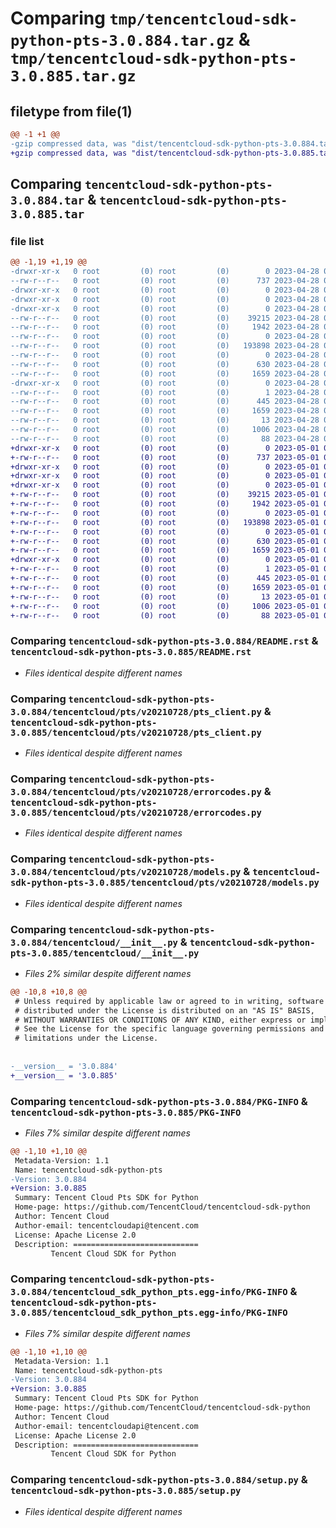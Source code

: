 # Comparing `tmp/tencentcloud-sdk-python-pts-3.0.884.tar.gz` & `tmp/tencentcloud-sdk-python-pts-3.0.885.tar.gz`

## filetype from file(1)

```diff
@@ -1 +1 @@
-gzip compressed data, was "dist/tencentcloud-sdk-python-pts-3.0.884.tar", last modified: Fri Apr 28 02:36:09 2023, max compression
+gzip compressed data, was "dist/tencentcloud-sdk-python-pts-3.0.885.tar", last modified: Mon May  1 00:47:16 2023, max compression
```

## Comparing `tencentcloud-sdk-python-pts-3.0.884.tar` & `tencentcloud-sdk-python-pts-3.0.885.tar`

### file list

```diff
@@ -1,19 +1,19 @@
-drwxr-xr-x   0 root         (0) root         (0)        0 2023-04-28 02:36:09.000000 tencentcloud-sdk-python-pts-3.0.884/
--rw-r--r--   0 root         (0) root         (0)      737 2023-04-28 02:36:09.000000 tencentcloud-sdk-python-pts-3.0.884/README.rst
-drwxr-xr-x   0 root         (0) root         (0)        0 2023-04-28 02:36:09.000000 tencentcloud-sdk-python-pts-3.0.884/tencentcloud/
-drwxr-xr-x   0 root         (0) root         (0)        0 2023-04-28 02:36:09.000000 tencentcloud-sdk-python-pts-3.0.884/tencentcloud/pts/
-drwxr-xr-x   0 root         (0) root         (0)        0 2023-04-28 02:36:09.000000 tencentcloud-sdk-python-pts-3.0.884/tencentcloud/pts/v20210728/
--rw-r--r--   0 root         (0) root         (0)    39215 2023-04-28 02:36:09.000000 tencentcloud-sdk-python-pts-3.0.884/tencentcloud/pts/v20210728/pts_client.py
--rw-r--r--   0 root         (0) root         (0)     1942 2023-04-28 02:36:09.000000 tencentcloud-sdk-python-pts-3.0.884/tencentcloud/pts/v20210728/errorcodes.py
--rw-r--r--   0 root         (0) root         (0)        0 2023-04-28 02:36:09.000000 tencentcloud-sdk-python-pts-3.0.884/tencentcloud/pts/v20210728/__init__.py
--rw-r--r--   0 root         (0) root         (0)   193898 2023-04-28 02:36:09.000000 tencentcloud-sdk-python-pts-3.0.884/tencentcloud/pts/v20210728/models.py
--rw-r--r--   0 root         (0) root         (0)        0 2023-04-28 02:36:09.000000 tencentcloud-sdk-python-pts-3.0.884/tencentcloud/pts/__init__.py
--rw-r--r--   0 root         (0) root         (0)      630 2023-04-28 02:36:09.000000 tencentcloud-sdk-python-pts-3.0.884/tencentcloud/__init__.py
--rw-r--r--   0 root         (0) root         (0)     1659 2023-04-28 02:36:09.000000 tencentcloud-sdk-python-pts-3.0.884/PKG-INFO
-drwxr-xr-x   0 root         (0) root         (0)        0 2023-04-28 02:36:09.000000 tencentcloud-sdk-python-pts-3.0.884/tencentcloud_sdk_python_pts.egg-info/
--rw-r--r--   0 root         (0) root         (0)        1 2023-04-28 02:36:09.000000 tencentcloud-sdk-python-pts-3.0.884/tencentcloud_sdk_python_pts.egg-info/dependency_links.txt
--rw-r--r--   0 root         (0) root         (0)      445 2023-04-28 02:36:09.000000 tencentcloud-sdk-python-pts-3.0.884/tencentcloud_sdk_python_pts.egg-info/SOURCES.txt
--rw-r--r--   0 root         (0) root         (0)     1659 2023-04-28 02:36:09.000000 tencentcloud-sdk-python-pts-3.0.884/tencentcloud_sdk_python_pts.egg-info/PKG-INFO
--rw-r--r--   0 root         (0) root         (0)       13 2023-04-28 02:36:09.000000 tencentcloud-sdk-python-pts-3.0.884/tencentcloud_sdk_python_pts.egg-info/top_level.txt
--rw-r--r--   0 root         (0) root         (0)     1006 2023-04-28 02:36:09.000000 tencentcloud-sdk-python-pts-3.0.884/setup.py
--rw-r--r--   0 root         (0) root         (0)       88 2023-04-28 02:36:09.000000 tencentcloud-sdk-python-pts-3.0.884/setup.cfg
+drwxr-xr-x   0 root         (0) root         (0)        0 2023-05-01 00:47:16.000000 tencentcloud-sdk-python-pts-3.0.885/
+-rw-r--r--   0 root         (0) root         (0)      737 2023-05-01 00:47:16.000000 tencentcloud-sdk-python-pts-3.0.885/README.rst
+drwxr-xr-x   0 root         (0) root         (0)        0 2023-05-01 00:47:16.000000 tencentcloud-sdk-python-pts-3.0.885/tencentcloud/
+drwxr-xr-x   0 root         (0) root         (0)        0 2023-05-01 00:47:16.000000 tencentcloud-sdk-python-pts-3.0.885/tencentcloud/pts/
+drwxr-xr-x   0 root         (0) root         (0)        0 2023-05-01 00:47:16.000000 tencentcloud-sdk-python-pts-3.0.885/tencentcloud/pts/v20210728/
+-rw-r--r--   0 root         (0) root         (0)    39215 2023-05-01 00:47:16.000000 tencentcloud-sdk-python-pts-3.0.885/tencentcloud/pts/v20210728/pts_client.py
+-rw-r--r--   0 root         (0) root         (0)     1942 2023-05-01 00:47:16.000000 tencentcloud-sdk-python-pts-3.0.885/tencentcloud/pts/v20210728/errorcodes.py
+-rw-r--r--   0 root         (0) root         (0)        0 2023-05-01 00:47:16.000000 tencentcloud-sdk-python-pts-3.0.885/tencentcloud/pts/v20210728/__init__.py
+-rw-r--r--   0 root         (0) root         (0)   193898 2023-05-01 00:47:16.000000 tencentcloud-sdk-python-pts-3.0.885/tencentcloud/pts/v20210728/models.py
+-rw-r--r--   0 root         (0) root         (0)        0 2023-05-01 00:47:16.000000 tencentcloud-sdk-python-pts-3.0.885/tencentcloud/pts/__init__.py
+-rw-r--r--   0 root         (0) root         (0)      630 2023-05-01 00:47:16.000000 tencentcloud-sdk-python-pts-3.0.885/tencentcloud/__init__.py
+-rw-r--r--   0 root         (0) root         (0)     1659 2023-05-01 00:47:16.000000 tencentcloud-sdk-python-pts-3.0.885/PKG-INFO
+drwxr-xr-x   0 root         (0) root         (0)        0 2023-05-01 00:47:16.000000 tencentcloud-sdk-python-pts-3.0.885/tencentcloud_sdk_python_pts.egg-info/
+-rw-r--r--   0 root         (0) root         (0)        1 2023-05-01 00:47:16.000000 tencentcloud-sdk-python-pts-3.0.885/tencentcloud_sdk_python_pts.egg-info/dependency_links.txt
+-rw-r--r--   0 root         (0) root         (0)      445 2023-05-01 00:47:16.000000 tencentcloud-sdk-python-pts-3.0.885/tencentcloud_sdk_python_pts.egg-info/SOURCES.txt
+-rw-r--r--   0 root         (0) root         (0)     1659 2023-05-01 00:47:16.000000 tencentcloud-sdk-python-pts-3.0.885/tencentcloud_sdk_python_pts.egg-info/PKG-INFO
+-rw-r--r--   0 root         (0) root         (0)       13 2023-05-01 00:47:16.000000 tencentcloud-sdk-python-pts-3.0.885/tencentcloud_sdk_python_pts.egg-info/top_level.txt
+-rw-r--r--   0 root         (0) root         (0)     1006 2023-05-01 00:47:16.000000 tencentcloud-sdk-python-pts-3.0.885/setup.py
+-rw-r--r--   0 root         (0) root         (0)       88 2023-05-01 00:47:16.000000 tencentcloud-sdk-python-pts-3.0.885/setup.cfg
```

### Comparing `tencentcloud-sdk-python-pts-3.0.884/README.rst` & `tencentcloud-sdk-python-pts-3.0.885/README.rst`

 * *Files identical despite different names*

### Comparing `tencentcloud-sdk-python-pts-3.0.884/tencentcloud/pts/v20210728/pts_client.py` & `tencentcloud-sdk-python-pts-3.0.885/tencentcloud/pts/v20210728/pts_client.py`

 * *Files identical despite different names*

### Comparing `tencentcloud-sdk-python-pts-3.0.884/tencentcloud/pts/v20210728/errorcodes.py` & `tencentcloud-sdk-python-pts-3.0.885/tencentcloud/pts/v20210728/errorcodes.py`

 * *Files identical despite different names*

### Comparing `tencentcloud-sdk-python-pts-3.0.884/tencentcloud/pts/v20210728/models.py` & `tencentcloud-sdk-python-pts-3.0.885/tencentcloud/pts/v20210728/models.py`

 * *Files identical despite different names*

### Comparing `tencentcloud-sdk-python-pts-3.0.884/tencentcloud/__init__.py` & `tencentcloud-sdk-python-pts-3.0.885/tencentcloud/__init__.py`

 * *Files 2% similar despite different names*

```diff
@@ -10,8 +10,8 @@
 # Unless required by applicable law or agreed to in writing, software
 # distributed under the License is distributed on an "AS IS" BASIS,
 # WITHOUT WARRANTIES OR CONDITIONS OF ANY KIND, either express or implied.
 # See the License for the specific language governing permissions and
 # limitations under the License.
 
 
-__version__ = '3.0.884'
+__version__ = '3.0.885'
```

### Comparing `tencentcloud-sdk-python-pts-3.0.884/PKG-INFO` & `tencentcloud-sdk-python-pts-3.0.885/PKG-INFO`

 * *Files 7% similar despite different names*

```diff
@@ -1,10 +1,10 @@
 Metadata-Version: 1.1
 Name: tencentcloud-sdk-python-pts
-Version: 3.0.884
+Version: 3.0.885
 Summary: Tencent Cloud Pts SDK for Python
 Home-page: https://github.com/TencentCloud/tencentcloud-sdk-python
 Author: Tencent Cloud
 Author-email: tencentcloudapi@tencent.com
 License: Apache License 2.0
 Description: ============================
         Tencent Cloud SDK for Python
```

### Comparing `tencentcloud-sdk-python-pts-3.0.884/tencentcloud_sdk_python_pts.egg-info/PKG-INFO` & `tencentcloud-sdk-python-pts-3.0.885/tencentcloud_sdk_python_pts.egg-info/PKG-INFO`

 * *Files 7% similar despite different names*

```diff
@@ -1,10 +1,10 @@
 Metadata-Version: 1.1
 Name: tencentcloud-sdk-python-pts
-Version: 3.0.884
+Version: 3.0.885
 Summary: Tencent Cloud Pts SDK for Python
 Home-page: https://github.com/TencentCloud/tencentcloud-sdk-python
 Author: Tencent Cloud
 Author-email: tencentcloudapi@tencent.com
 License: Apache License 2.0
 Description: ============================
         Tencent Cloud SDK for Python
```

### Comparing `tencentcloud-sdk-python-pts-3.0.884/setup.py` & `tencentcloud-sdk-python-pts-3.0.885/setup.py`

 * *Files identical despite different names*

